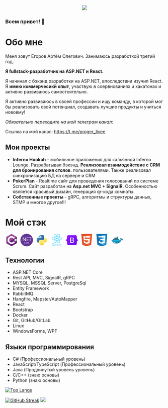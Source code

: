 <div id="header" align="center">
  <img src="https://media.giphy.com/media/M9gbBd9nbDrOTu1Mqx/giphy.gif" width="100"/>
</div>

### Всем привет! 👋

# Обо мне
Меня зовут Егоров Артём Олегович. Занимаюсь разработкой третий год. 

**Я fullstack-разработчик на ASP.NET и React.** 

Я начинал с бэкэнд разработки на ASP.NET, впоследствии изучил React. Я **имею коммерчесикй опыт**, участвую в соервнованиях и хакатонах и активно развиваюсь самостоятельно. 

Я активно развиваюсь в своей профессии и ищу команду, в которой мог бы реализовать свой потенциал, создавать лучшие продукты и учиться нововму!

*Обязательно переходите на мой телеграм канал:*

Ссылка на мой канал: https://t.me/proger_livee

## Мои проекты

 - **Inferno Hookah** - мобильное приложения для кальянной Inferno Lounge. Разрабатывал бэкэнд. **Реализовал взаимодействие с CRM для бронирования столов**. пользователями. Также реализовал синхронизацию БД на сервере и CRM
 - **PokerPlan** - Realtime сайт для проведения голосований по системе Scrum. Сайт разработан на **Asp.net MVC + SignalR**. Особенностью является красивый дизайн, генерация qr-кода комнаты.
 - **Собственные проекты** - gRPC, алгоритмы и структуры данных, STMP и многое другое!!!

# Мой стэк

<div>
  <img src="https://github.com/devicons/devicon/blob/master/icons/csharp/csharp-original.svg" title="C#" alt="C#" width="40" height="40"/>&nbsp;
  <img src="https://github.com/devicons/devicon/blob/master/icons/dotnetcore/dotnetcore-original.svg" title="dotnetcore" alt="dotnetcore" width="40" height="40"/>&nbsp;
  <img src="https://github.com/devicons/devicon/blob/master/icons/python/python-original.svg" title="Python" alt="Python" width="40" height="40"/>&nbsp;
  <img src="https://github.com/devicons/devicon/blob/master/icons/react/react-original-wordmark.svg" title="React" alt="React" width="40" height="40"/>&nbsp;
  <img src="https://github.com/devicons/devicon/blob/master/icons/bootstrap/bootstrap-original.svg" title="bootstrap" alt="bootstrap" width="40" height="40"/>&nbsp;
  <img src="https://github.com/devicons/devicon/blob/master/icons/html5/html5-original.svg" title="html5" alt="html5" width="40" height="40"/>&nbsp;
  <img src="https://github.com/devicons/devicon/blob/master/icons/css3/css3-original.svg" title="css3" alt="css3" width="40" height="40"/>&nbsp;
  <img src="https://github.com/devicons/devicon/blob/master/icons/docker/docker-original.svg" title="docker" alt="docker" width="40" height="40"/>&nbsp;
</div>

## Технологии
- ASP.NET Core
- Rest API, MVC, SignalR, gRPC
- MYSQL, MSSQL Server, PostgreSql
- Entity Framework
- RabbitMQ
- Hangfire, Mapster/AutoMapper
- React
- Bootstrap
- Docker
- Git, GitHub/GitLab
- Linux
- WindowsForms, WPF 

## Языки программирования
- C# (Профессиональный уровень)
- JavaScript/TypeScript (Профессиональный уровень)
- Java (Продвинутый уровень уровень)
- С/С++ (знаю основы)
- Python (знаю основы)

[![Top Langs](https://github-readme-stats.vercel.app/api/top-langs/?username=ArtemSoftware2006)](https://github.com/anuraghazra/github-readme-stats)

[![GitHub Streak](http://github-readme-streak-stats.herokuapp.com?user=ArtemSoftware2006&theme=dark&background=000000)](https://git.io/streak-stats)
![](https://github-profile-summary-cards.vercel.app/api/cards/profile-details?username=ArtemSoftware2006&theme=solarized_dark)
